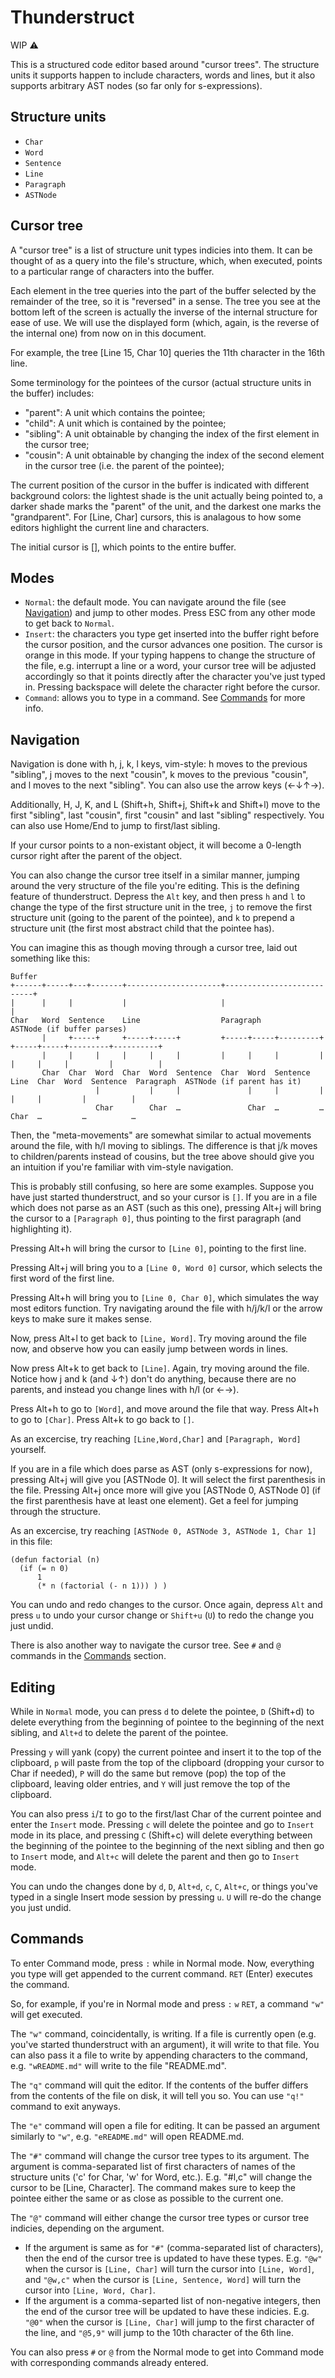 # Thunderstruct

WIP :warning:

This is a structured code editor based around "cursor trees".
The structure units it supports happen to include characters, words and lines, but it also supports arbitrary AST nodes (so far only for s-expressions).

## Structure units

- `Char`
- `Word`
- `Sentence`
- `Line`
- `Paragraph`
- `ASTNode`

## Cursor tree

A "cursor tree" is a list of structure unit types indicies into them. It can be thought of as a query into the file's structure, which, when executed, points to a particular range of characters into the buffer.

Each element in the tree queries into the part of the buffer selected by the remainder of the tree, so it is "reversed" in a sense.
The tree you see at the bottom left of the screen is actually the inverse of the internal structure for ease of use. We will use the displayed form (which, again, is the reverse of the internal one) from now on in this document.

For example, the tree [Line 15, Char 10] queries the 11th character in the 16th line.

Some terminology for the pointees of the cursor (actual structure units in the buffer) includes:

- "parent": A unit which contains the pointee;
- "child": A unit which is contained by the pointee;
- "sibling": A unit obtainable by changing the index of the first element in the cursor tree;
- "cousin": A unit obtainable by changing the index of the second element in the cursor tree (i.e. the parent of the pointee);

The current position of the cursor in the buffer is indicated with different background colors: the lightest shade is the unit actually being pointed to, a darker shade marks the "parent" of the unit, and the darkest one marks the "grandparent".
For [Line, Char] cursors, this is analagous to how some editors highlight the current line and characters.

The initial cursor is [], which points to the entire buffer.

## Modes

- `Normal`: the default mode. You can navigate around the file (see [Navigation](#navigation)) and jump to other modes. Press ESC from any other mode to get back to `Normal`.
- `Insert`: the characters you type get inserted into the buffer right before the cursor position, and the cursor advances one position. The cursor is orange in this mode.
  If your typing happens to change the structure of the file, e.g. interrupt a line or a word, your cursor tree will be adjusted accordingly so that it points directly after the character you've just typed in.
  Pressing backspace will delete the character right before the cursor.
- `Command`: allows you to type in a command. See [Commands](#commands) for more info.

## Navigation

Navigation is done with h, j, k, l keys, vim-style: h moves to the previous "sibling", j moves to the next "cousin", k moves to the previous "cousin", and l moves to the next "sibling". You can also use the arrow keys (←↓↑→).

Additionally, H, J, K, and L (Shift+h, Shift+j, Shift+k and Shift+l) move to the first "sibling", last "cousin", first "cousin" and last "sibling" respectively. You can also use Home/End to jump to first/last sibling.

If your cursor points to a non-existant object, it will become a 0-length cursor right after the parent of the object.

You can also change the cursor tree itself in a similar manner, jumping around the very structure of the file you're editing. This is the defining feature of thunderstruct.
Depress the `Alt` key, and then press `h` and `l` to change the type of the first structure unit in the tree, `j` to remove the first structure unit (going to the parent of the pointee),
and `k` to prepend a structure unit (the first most abstract child that the pointee has).

You can imagine this as though moving through a cursor tree, laid out something like this:

```
Buffer
+------+-----+---+-------+---------------------+---------------------------+
|      |     |           |                     |                           |
Char   Word  Sentence    Line                  Paragraph                   ASTNode (if buffer parses)
       |     +-----+     +-----+-----+         +-----+-----+---------+     +-----+-----+---------+----------+
       |     |     |     |     |     |         |     |     |         |     |     |     |         |          |
       Char  Char  Word  Char  Word  Sentence  Char  Word  Sentence  Line  Char  Word  Sentence  Paragraph  ASTNode (if parent has it)
                   |           |     |               |     |         |           |     |         |          |
                   Char        Char  …               Char  …         …           Char  …         …          …
```

Then, the "meta-movements" are somewhat similar to actual movements around the file, with h/l moving to siblings.
The difference is that j/k moves to children/parents instead of cousins, but the tree above should give you an intuition if you're familiar with vim-style navigation.

This is probably still confusing, so here are some examples. Suppose you have just started thunderstruct, and so your cursor is `[]`.
If you are in a file which does not parse as an AST (such as this one), pressing Alt+j will bring the cursor to a `[Paragraph 0]`, thus pointing to the first paragraph (and highlighting it).

Pressing Alt+h will bring the cursor to `[Line 0]`, pointing to the first line.

Pressing Alt+j will bring you to a `[Line 0, Word 0]` cursor, which selects the first word of the first line.

Pressing Alt+h will bring you to `[Line 0, Char 0]`, which simulates the way most editors function. Try navigating around the file with h/j/k/l or the arrow keys to make sure it makes sense.

Now, press Alt+l to get back to `[Line, Word]`. Try moving around the file now, and observe how you can easily jump between words in lines.

Now press Alt+k to get back to `[Line]`. Again, try moving around the file. Notice how j and k (and ↓↑) don't do anything, because there are no parents, and instead you change lines with h/l (or ←→).

Press Alt+h to go to `[Word]`, and move around the file that way. Press Alt+h to go to `[Char]`. Press Alt+k to go back to `[]`.

As an excercise, try reaching `[Line,Word,Char]` and `[Paragraph, Word]` yourself.

If you are in a file which does parse as AST (only s-expressions for now), pressing Alt+j will give you [ASTNode 0]. It will select the first parenthesis in the file.
Pressing Alt+j once more will give you [ASTNode 0, ASTNode 0] (if the first parenthesis have at least one element). Get a feel for jumping through the structure.

As an excercise, try reaching `[ASTNode 0, ASTNode 3, ASTNode 1, Char 1]` in this file:

```
(defun factorial (n)
  (if (= n 0)
      1
      (* n (factorial (- n 1))) ) )
```

You can undo and redo changes to the cursor. Once again, depress `Alt` and press `u` to undo your cursor change or `Shift+u` (`U`) to redo the change you just undid.

There is also another way to navigate the cursor tree. See `#` and `@` commands in the [Commands](#commands) section.

## Editing

While in `Normal` mode, you can press `d` to delete the pointee, `D` (Shift+d) to delete everything from the beginning of pointee to the beginning of the next sibling, and `Alt+d` to delete the parent of the pointee.

Pressing `y` will yank (copy) the current pointee and insert it to the top of the clipboard, `p` will paste from the top of the clipboard (dropping your cursor to Char if needed),
`P` will do the same but remove (pop) the top of the clipboard, leaving older entries, and `Y` will just remove the top of the clipboard.

You can also press `i`/`I` to go to the first/last Char of the current pointee and enter the `Insert` mode.
Pressing `c` will delete the pointee and go to `Insert` mode in its place, and pressing `C` (Shift+c) will delete everything between the beginning of the pointee to the beginning of the next sibling and then go to `Insert` mode,
and `Alt+c` will delete the parent and then go to `Insert` mode.

You can undo the changes done by `d`, `D`, `Alt+d`, `c`, `C`, `Alt+c`, or things you've typed in a single Insert mode session by pressing `u`. `U` will re-do the change you just undid.

## Commands

To enter Command mode, press `:` while in Normal mode. Now, everything you type will get appended to the current command. `RET` (Enter) executes the command.

So, for example, if you're in Normal mode and press `:` `w` `RET`, a command `"w"` will get executed.

The `"w"` command, coincidentally, is writing. If a file is currently open (e.g. you've started thunderstruct with an argument), it will write to that file.
You can also pass it a file to write by appending characters to the command, e.g. `"wREADME.md"` will write to the file "README.md".

The `"q"` command will quit the editor. If the contents of the buffer differs from the contents of the file on disk, it will tell you so. You can use `"q!"` command to exit anyways.

The `"e"` command will open a file for editing. It can be passed an argument similarly to `"w"`, e.g. `"eREADME.md"` will open README.md.

The `"#"` command will change the cursor tree types to its argument. The argument is comma-separated list of first characters of names of the structure units ('c' for Char, 'w' for Word, etc.). E.g. "#l,c" will change the cursor to be [Line, Character].
The command makes sure to keep the pointee either the same or as close as possible to the current one.

The `"@"` command will either change the cursor tree types or cursor tree indicies, depending on the argument.

- If the argument is same as for `"#"` (comma-separated list of characters), then the end of the cursor tree is updated to have these types.
  E.g. `"@w"` when the cursor is `[Line, Char]` will turn the cursor into `[Line, Word]`, and `"@w,c"` when the cursor is `[Line, Sentence, Word]` will turn the cursor into `[Line, Word, Char]`.
- If the argument is a comma-separted list of non-negative integers, then the end of the cursor tree will be updated to have these indicies.
  E.g. `"@0"` when the cursor is `[Line, Char]` will jump to the first character of the line, and `"@5,9"` will jump to the 10th character of the 6th line.

You can also press `#` or `@` from the Normal mode to get into Command mode with corresponding commands already entered.
